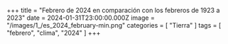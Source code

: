 +++
title = "Febrero de 2024 en comparación con los febreros de 1923 a 2023"
date = 2024-01-31T23:00:00.000Z
image = "/images/1_/es_2024_february-min.png"
categories = [ "Tierra" ]
tags = [ "febrero", "clima", "2024" ]
+++

